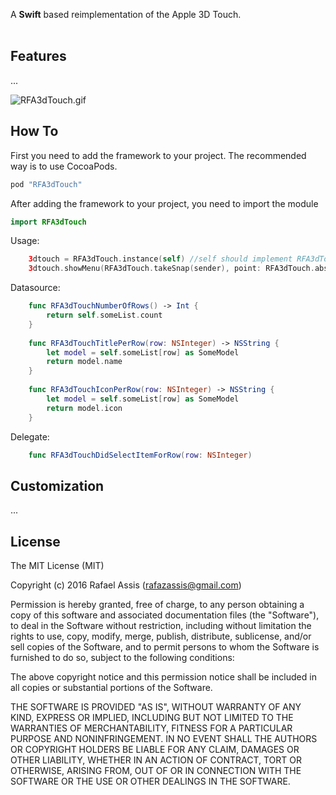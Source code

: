 A **Swift** based reimplementation of the Apple 3D Touch.
<br />
<br />
## Features
...

![RFA3dTouch.gif](https://dl.dropboxusercontent.com/u/30253301/screen_3d.png)

## How To
First you need to add the framework to your project. The recommended way is to use CocoaPods.
```ruby
pod "RFA3dTouch"
```

After adding the framework to your project, you need to import the module
```swift
import RFA3dTouch
```

Usage:
```swift
    3dtouch = RFA3dTouch.instance(self) //self should implement RFA3dTouchDataSource, RFA3dTouchDelegate
    3dtouch.showMenu(RFA3dTouch.takeSnap(sender), point: RFA3dTouch.absolutePosition(sender.superview!, view: sender))
```

Datasource:
```swift
    func RFA3dTouchNumberOfRows() -> Int {
        return self.someList.count
    }
    
    func RFA3dTouchTitlePerRow(row: NSInteger) -> NSString {
        let model = self.someList[row] as SomeModel
        return model.name
    }
    
    func RFA3dTouchIconPerRow(row: NSInteger) -> NSString {
        let model = self.someList[row] as SomeModel
        return model.icon
    }
```

Delegate:
```swift
    func RFA3dTouchDidSelectItemForRow(row: NSInteger)
```

## Customization

...

## License

The MIT License (MIT)

Copyright (c) 2016 Rafael Assis (rafazassis@gmail.com)

Permission is hereby granted, free of charge, to any person obtaining a copy
of this software and associated documentation files (the "Software"), to deal
in the Software without restriction, including without limitation the rights
to use, copy, modify, merge, publish, distribute, sublicense, and/or sell
copies of the Software, and to permit persons to whom the Software is
furnished to do so, subject to the following conditions:

The above copyright notice and this permission notice shall be included in all
copies or substantial portions of the Software.

THE SOFTWARE IS PROVIDED "AS IS", WITHOUT WARRANTY OF ANY KIND, EXPRESS OR
IMPLIED, INCLUDING BUT NOT LIMITED TO THE WARRANTIES OF MERCHANTABILITY,
FITNESS FOR A PARTICULAR PURPOSE AND NONINFRINGEMENT. IN NO EVENT SHALL THE
AUTHORS OR COPYRIGHT HOLDERS BE LIABLE FOR ANY CLAIM, DAMAGES OR OTHER
LIABILITY, WHETHER IN AN ACTION OF CONTRACT, TORT OR OTHERWISE, ARISING FROM,
OUT OF OR IN CONNECTION WITH THE SOFTWARE OR THE USE OR OTHER DEALINGS IN THE
SOFTWARE.
